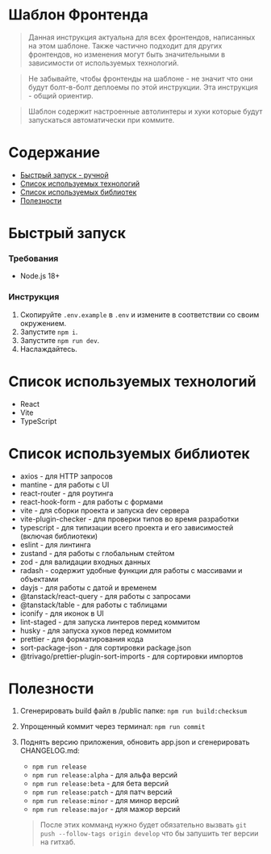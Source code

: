 # Шаблон Фронтенда

> Данная инструкция актуальна для всех фронтендов, написанных на этом шаблоне. Также частично подходит для других фронтендов, но изменения могут быть значительными в зависимости от используемых технологий.

> Не забывайте, чтобы фронтенды на шаблоне - не значит что они будут болт-в-болт деплоемы по этой инструкции. Эта инструкция - общий ориентир.

> Шаблон содержит настроенные автолинтеры и хуки которые будут запускаться автоматически при коммите.

# Содержание

-   [Быстрый запуск - ручной](#1)
-   [Список используемых технологий](#2)
-   [Список используемых библиотек](#3)
-   [Полезности](#4)

# <a name="1">Быстрый запуск</a>

### Требования

-   Node.js 18+

### Инструкция

1. Скопируйте `.env.example` в `.env` и измените в соответствии со своим окружением.
2. Запустите `npm i`.
3. Запустите `npm run dev`.
4. Наслаждайтесь.

# <a name="2">Список используемых технологий</a>

-   React
-   Vite
-   TypeScript

# <a name="3">Список используемых библиотек</a>

-   axios - для HTTP запросов
-   mantine - для работы с UI
-   react-router - для роутинга
-   react-hook-form - для работы с формами
-   vite - для сборки проекта и запуска dev сервера
-   vite-plugin-checker - для проверки типов во время разработки
-   typescript - для типизации всего проекта и его зависимостей (включая библиотеки)
-   eslint - для линтинга
-   zustand - для работы с глобальным стейтом
-   zod - для валидации входных данных
-   radash - содержит удобные функции для работы с массивами и объектами
-   dayjs - для работы с датой и временем
-   @tanstack/react-query - для работы с запросами
-   @tanstack/table - для работы с таблицами
-   iconify - для иконок в UI
-   lint-staged - для запуска линтеров перед коммитом
-   husky - для запуска хуков перед коммитом
-   prettier - для форматирования кода
-   sort-package-json - для сортировки package.json
-   @trivago/prettier-plugin-sort-imports - для сортировки импортов

# <a name="4">Полезности</a>

1. Сгенерировать build файл в /public папке: `npm run build:checksum`
2. Упрощенный коммит через терминал: `npm run commit`
3. Поднять версию приложения, обновить app.json и сгенерировать CHANGELOG.md:

    - `npm run release`
    - `npm run release:alpha` - для альфа версий
    - `npm run release:beta` - для бета версий
    - `npm run release:patch` - для патч версий
    - `npm run release:minor` - для минор версий
    - `npm run release:major` - для мажор версий

    > После этих комманд нужно будет обязательно вызвать `git push --follow-tags origin develop` что бы запушить тег версии на гитхаб.
